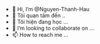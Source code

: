 - 👋 Hi, I’m @Nguyen-Thanh-Hau
- 👀 Tôi quan tâm đến ..
- 🌱 Tôi hiện đang học ...
- 💞️ I’m looking to collaborate on ...
- 📫 How to reach me ...

<!---
Nguyen-Thanh-Hau/Nguyen-Thanh-Hau is a ✨ special ✨ repository because its `README.md` (this file) appears on your GitHub profile.
You can click the Preview link to take a look at your changes.
--->
